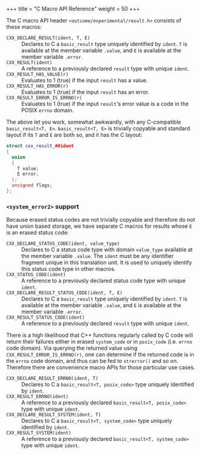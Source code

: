 +++
title = "C Macro API Reference"
weight = 50
+++

The C macro API header `<outcome/experimental/result.h>` consists of these macros:

<dl>
<dt><code>CXX_DECLARE_RESULT(ident, T, E)</code>
<dd>Declares to C a <code>basic_result<T, E></code> type uniquely
identified by <code>ident</code>. <code>T</code> is available at the
member variable <code>.value</code>, and <code>E</code> is available
at the member variable <code>.error</code>.

<dt><code>CXX_RESULT(ident)</code>
<dd>A reference to a previously declared <code>result</code> type with
unique <code>ident</code>.

<dt><code>CXX_RESULT_HAS_VALUE(r)</code>
<dd>Evaluates to 1 (true) if the input <code>result</code> has a value.

<dt><code>CXX_RESULT_HAS_ERROR(r)</code>
<dd>Evaluates to 1 (true) if the input <code>result</code> has an error.

<dt><code>CXX_RESULT_ERROR_IS_ERRNO(r)</code>
<dd>Evaluates to 1 (true) if the input <code>result</code>'s error value
is a code in the POSIX <code>errno</code> domain.
</dl>

The above let you work, somewhat awkwardly, with any C-compatible
`basic_result<T, E>`. `basic_result<T, E>` is trivially copyable and
standard layout if its `T` and `E` are both so, and it has the C layout:

```c++
struct cxx_result_##ident
{
  union
  {
    T value;
    E error;
  };
  unsigned flags;
};
```

### `<system_error2>` support

Because erased status codes are not trivially copyable and
therefore do not have union based storage, we have separate C macros
for results whose `E` is an erased status code:

<dl>
<dt><code>CXX_DECLARE_STATUS_CODE(ident, value_type)</code>
<dd>Declares to C a status code type with domain <code>value_type</code>
available at the member variable <code>.value</code>. The <code>ident</code>
must be any identifier fragment unique in this translation unit. It is
used to uniquely identify this status code type in other macros.

<dt><code>CXX_STATUS_CODE(ident)</code>
<dd>A reference to a previously declared status code type with unique
<code>ident</code>.

<dt><code>CXX_DECLARE_RESULT_STATUS_CODE(ident, T, E)</code>
<dd>Declares to C a <code>basic_result<T, E></code> type uniquely
identified by <code>ident</code>. <code>T</code> is available at the
member variable <code>.value</code>, and <code>E</code> is available
at the member variable <code>.error</code>.

<dt><code>CXX_RESULT_STATUS_CODE(ident)</code>
<dd>A reference to a previously declared <code>result</code> type with
unique <code>ident</code>.
</dl>

There is a high likelihood that C++ functions regularly called by C
code will return their failures either in erased `system_code`
or in `posix_code` (i.e. `errno` code domain). Via querying the
returned value using `CXX_RESULT_ERROR_IS_ERRNO(r)`, one can determine
if the returned code is in the `errno` code domain, and thus can be
fed to `strerror()` and so on. Therefore there are
convenience macro APIs for those particular use cases.

<dl>
<dt><code>CXX_DECLARE_RESULT_ERRNO(ident, T)</code>
<dd>Declares to C a <code>basic_result&lt;T, posix_code&gt;</code>
type uniquely identified by <code>ident</code>.

<dt><code>CXX_RESULT_ERRNO(ident)</code>
<dd>A reference to a previously declared <code>basic_result&lt;T, posix_code&gt;</code>
type with unique <code>ident</code>.

<dt><code>CXX_DECLARE_RESULT_SYSTEM(ident, T)</code>
<dd>Declares to C a <code>basic_result&lt;T, system_code&gt;</code>
type uniquely identified by <code>ident</code>.

<dt><code>CXX_RESULT_SYSTEM(ident)</code>
<dd>A reference to a previously declared <code>basic_result&lt;T, system_code&gt;</code>
type with unique <code>ident</code>.
</dl>
